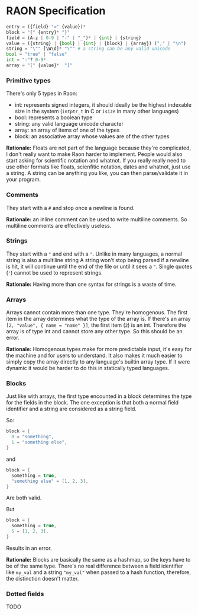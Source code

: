 # RAON Specification

```py
entry = ({field} "=" {value})*
block = "{" {entry}* "}" 
field = (A-z | 0-9 | "-" | "_")* | {int} | {string}
value = ({string} | {bool} | {int} | {block} | {array}) ("," | "\n")
string = "\"" [\W\d]* "\"" # a string can be any valid unicode
bool = "true" | "false"
int = "-"? 0-9*
array = "[" {value}*  "]"
```

### Primitive types
There's only 5 types in Raon:
- int: represents signed integers, it should ideally be the highest indexable size in the system (`intptr_t` in C or `isize` in many other languages)
- bool: represents a boolean type
- string: any valid language unicode character
- array: an array of items of one of the types
- block: an associative array whose values are of the other types

**Rationale:** Floats are not part of the language because they're complicated, I don't really want to make Raon harder to implement.
People would also start asking for scientific notation and whatnot. If you really really need to use other formats like floats, scienfitic
notation, dates and whatnot, just use a string. A string can be anything you like, you can then parse/validate it in your program.

### Comments
They start with a `#` and stop once a newline is found.

**Rationale:** an inline comment can be used to write multiline comments. So multiline comments are effectively useless.

### Strings
They start with a `"` and end with a `"`. Unlike in many languages, a normal string is also a multiline string 
A string won't stop being parsed if a newline is hit, it will continue until the end of the file or until it sees a `"`.
Single quotes (`'`) cannot be used to represent strings.

**Rationale:** Having more than one syntax for strings is a waste of time.

### Arrays
Arrays cannot contain more than one type. They're homogenous.
The first item in the array determines what the type of the array is.
If there's an array `[2, "value", { name = "name" }]`, the first item (`2`) is an int. Therefore the array is of type int and
cannot store any other type. So this should be an error.

**Rationale:** Homogenous types make for more predictable input, it's easy for the machine and for users to understand.
It also makes it much easier to simply copy the array directly to any language's builtin array type. If it were dynamic
it would be harder to do this in statically typed languages.

### Blocks
Just like with arrays, the first type encounted in a block determines the type for the fields in the block.
The one exception is that both a normal field identifier and a string are considered as a string field.

So:
```c
block = {
  0 = "something",
  1 = "something else",
}
```
and
```c
block = {
  something = true,  
  "something else" = [1, 2, 3],
}
```
Are both valid.

But
```c
block = {
  something = true,
  5 = [1, 2, 3],
}
```
Results in an error.

**Rationale:** Blocks are basically the same as a hashmap, so the keys have to be of the same type.
There's no real difference between a field identifier like `my_val` and a string `"my_val"` when passed to a hash function,
therefore, the distinction doesn't matter.

### Dotted fields
TODO
